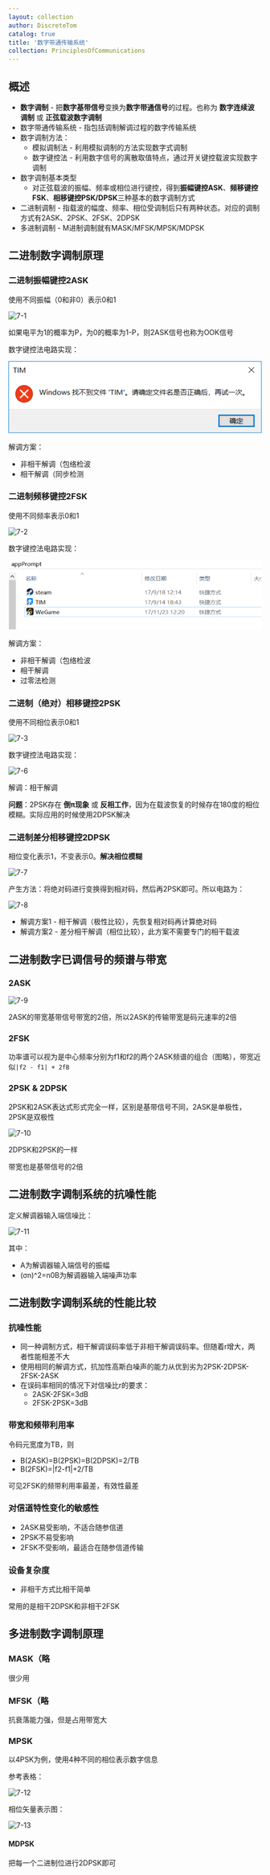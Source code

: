 ```yaml
---
layout: collection
author: DiscreteTom
catalog: true
title: '数字带通传输系统'
collection: PrinciplesOfCommunications
---
```


## 概述

- **数字调制** - 把**数字基带信号**变换为**数字带通信号**的过程。也称为 **数字连续波调制** 或 **正弦载波数字调制**
- 数字带通传输系统 - 指包括调制解调过程的数字传输系统
- 数字调制方法：
  - 模拟调制法 - 利用模拟调制的方法实现数字式调制
  - 数字键控法 - 利用数字信号的离散取值特点，通过开关键控载波实现数字调制
- 数字调制基本类型
  - 对正弦载波的振幅、频率或相位进行键控，得到**振幅键控ASK**、**频移键控FSK**、**相移键控PSK/DPSK**三种基本的数字调制方式
- 二进制调制 - 指载波的幅度、频率、相位受调制后只有两种状态。对应的调制方式有2ASK、2PSK、2FSK、2DPSK
- 多进制调制 - M进制调制就有MASK/MFSK/MPSK/MDPSK

## 二进制数字调制原理

### 二进制振幅键控2ASK

使用不同振幅（0和非0）表示0和1

![7-1](../img/7-1.jpg)

如果电平为1的概率为P，为0的概率为1-P，则2ASK信号也称为OOK信号

数字键控法电路实现：

![7-4](../img/7-4.png)

解调方案：
- 非相干解调（包络检波
- 相干解调（同步检测

### 二进制频移键控2FSK

使用不同频率表示0和1

![7-2](../img/7-2.jpg)

数字键控法电路实现：

![7-5](../img/7-5.png)

解调方案：
- 非相干解调（包络检波
- 相干解调
- 过零法检测

### 二进制（绝对）相移键控2PSK

使用不同相位表示0和1

![7-3](../img/7-3.jpg)

数字键控法电路实现：

![7-6](../img/7-6.png)

解调：相干解调

**问题**：2PSK存在 **倒π现象** 或 **反相工作**，因为在载波恢复的时候存在180度的相位模糊。实际应用的时候使用2DPSK解决

### 二进制差分相移键控2DPSK

相位变化表示1，不变表示0。**解决相位模糊**

![7-7](../img/7-7.png)

产生方法：将绝对码进行变换得到相对码，然后再2PSK即可。所以电路为：

![7-8](../img/7-8.png)

- 解调方案1 - 相干解调（极性比较），先恢复相对码再计算绝对码
- 解调方案2 - 差分相干解调（相位比较），此方案不需要专门的相干载波

## 二进制数字已调信号的频谱与带宽

### 2ASK

![7-9](../img/7-9.png)

2ASK的带宽基带信号带宽的2倍，所以2ASK的传输带宽是码元速率的2倍

### 2FSK

功率谱可以视为是中心频率分别为f1和f2的两个2ASK频谱的组合（图略），带宽近似`|f2 - f1| + 2fB`

### 2PSK & 2DPSK

2PSK和2ASK表达式形式完全一样，区别是基带信号不同，2ASK是单极性，2PSK是双极性

![7-10](../img/7-10.png)

2DPSK和2PSK的一样

带宽也是基带信号的2倍

## 二进制数字调制系统的抗噪性能

定义解调器输入端信噪比：

![7-11](../img/7-11.png)

其中：
- A为解调器输入端信号的振幅
- (σn)^2=n0B为解调器输入端噪声功率

## 二进制数字调制系统的性能比较

### 抗噪性能

- 同一种调制方式，相干解调误码率低于非相干解调误码率。但随着r增大，两者性能相差不大
- 使用相同的解调方式，抗加性高斯白噪声的能力从优到劣为2PSK-2DPSK-2FSK-2ASK
- 在误码率相同的情况下对信噪比r的要求：
  - 2ASK-2FSK=3dB
  - 2FSK-2PSK=3dB

### 带宽和频带利用率

令码元宽度为TB，则
- B(2ASK)=B(2PSK)=B(2DPSK)=2/TB
- B(2FSK)=|f2-f1|+2/TB

可见2FSK的频带利用率最差，有效性最差

### 对信道特性变化的敏感性

- 2ASK易受影响，不适合随参信道
- 2PSK不易受影响
- 2FSK不受影响，最适合在随参信道传输

### 设备复杂度

- 非相干方式比相干简单

常用的是相干2DPSK和非相干2FSK

## 多进制数字调制原理

### MASK（略

很少用

### MFSK（略

抗衰落能力强，但是占用带宽大

### MPSK

以4PSK为例，使用4种不同的相位表示数字信息

参考表格：

![7-12](../img/7-12.png)

相位矢量表示图：

![7-13](../img/7-13.png)

#### MDPSK

把每一个二进制位进行2DPSK即可



